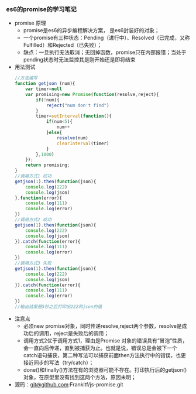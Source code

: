 ### es6的promise的学习笔记
- promise 原理
    - promise是es6的异步编程解决方案， 是es6封装好的对象；
    - 一个promise有三种状态：Pending（进行中）、Resolved（已完成，又称 Fulfilled）和Rejected（已失败）；
    - 缺点：一旦执行无法取消；无回掉函数，promise只在内部报错；当处于pending状态时无法监控其是刚开始还是即将结束
- 用法测试
    ```javascript
    //方法编写
    function getjson (num){
        var timer=null
        var promising=new Promise(function(resolve,reject){
            if(!num){
                reject("num don't find")
            }
            timer=setInterval(function(){
                if(num<5){
                    num++
                }else{
                    resolve(num)
                    clearInterval(timer)
                }
            },1000)
        });
        return promising;
    }
    //调用方式1 成功
    getjson(1).then(function(json){
        console.log(222)
        console.log(json)
    },function(error){
        console.log(111)
        console.log(error)
    })
    //调用方式2 成功
    getjson(1).then(function(json){
        console.log(222)
        console.log(json)
    }).catch(function(error){
        console.log(111)
        console.log(error)
    })
    //调用方式3 失败
    getjson(1).then(function(json){
        console.log(222)
        console.log(json)
    }).catch(function(error){
        console.log(111)
        console.log(error)
    })
    //输出结果是5秒之后打印出222和json的值
    
    ```
- 注意点
    - 必须new promise对象，同时传递resolve,reject两个参数，resolve是成功后的调用，reject是失败后的调用；
    - 调用方式2优于调用方式1，理由是Promise 对象的错误具有“冒泡”性质，会一直向后传递，直到被捕获为止。也就是说，错误总是会被下一个catch语句捕获，第二种写法可以捕获前面then方法执行中的错误，也更接近同步的写法（try/catch）；
    - done()和finally()方法在有的浏览器可能不存在。打印执行后的getjson()对象，在原型里没有找到这两个方法，原因未明；
- 源码：git@github.com:Frankltf/js-promise.git